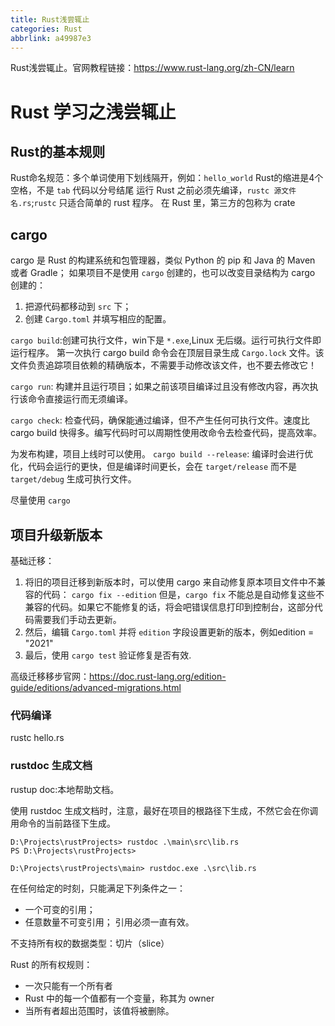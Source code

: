 ```yaml
---
title: Rust浅尝辄止
categories: Rust
abbrlink: a49987e3
---
```


Rust浅尝辄止。官网教程链接：https://www.rust-lang.org/zh-CN/learn

<!-- more -->

# Rust 学习之浅尝辄止
<!-- @import "[TOC]" {cmd="toc" depthFrom=2 depthTo=6 orderedList=true} -->

## Rust的基本规则
Rust命名规范：多个单词使用下划线隔开，例如：`hello_world`
Rust的缩进是4个空格，不是 `tab`
代码以分号结尾
运行 Rust 之前必须先编译，`rustc 源文件名.rs`;`rustc` 只适合简单的 rust 程序。
在 Rust 里，第三方的包称为 crate

## cargo
cargo 是 Rust 的构建系统和包管理器，类似 Python 的 pip 和 Java 的 Maven 或者 Gradle；
如果项目不是使用 `cargo` 创建的，也可以改变目录结构为 cargo 创建的：
1. 把源代码都移动到 `src` 下；
2. 创建 `Cargo.toml` 并填写相应的配置。

`cargo build`:创建可执行文件，win下是 `*.exe`,Linux 无后缀。运行可执行文件即运行程序。
第一次执行 cargo build 命令会在顶层目录生成 `Cargo.lock` 文件。该文件负责追踪项目依赖的精确版本，不需要手动修改该文件，也不要去修改它！

`cargo run`: 构建并且运行项目；如果之前该项目编译过且没有修改内容，再次执行该命令直接运行而无须编译。

`cargo check`: 检查代码，确保能通过编译，但不产生任何可执行文件。速度比 cargo build 快得多。编写代码时可以周期性使用改命令去检查代码，提高效率。

为发布构建，项目上线时可以使用。
`cargo build --release`: 编译时会进行优化，代码会运行的更快，但是编译时间更长，会在 `target/release` 而不是 `target/debug` 生成可执行文件。

尽量使用 `cargo`

## 项目升级新版本

基础迁移：
1. 将旧的项目迁移到新版本时，可以使用 cargo 来自动修复原本项目文件中不兼容的代码：
`cargo fix --edition`
但是，`cargo fix` 不能总是自动修复这些不兼容的代码。如果它不能修复的话，将会吧错误信息打印到控制台，这部分代码需要我们手动去更新。
2. 然后，编辑 `Cargo.toml` 并将 `edition` 字段设置更新的版本，例如edition = "2021"
3. 最后，使用 `cargo test` 验证修复是否有效.
   
高级迁移移步官网：https://doc.rust-lang.org/edition-guide/editions/advanced-migrations.html

### 代码编译

rustc hello.rs

### rustdoc 生成文档

rustup doc:本地帮助文档。

使用 rustdoc 生成文档时，注意，最好在项目的根路径下生成，不然它会在你调用命令的当前路径下生成。
```
D:\Projects\rustProjects> rustdoc .\main\src\lib.rs
PS D:\Projects\rustProjects>

D:\Projects\rustProjects\main> rustdoc.exe .\src\lib.rs
```

在任何给定的时刻，只能满足下列条件之一：
- 一个可变的引用；
- 任意数量不可变引用；
引用必须一直有效。

不支持所有权的数据类型：切片（slice）

Rust 的所有权规则：
- 一次只能有一个所有者
- Rust 中的每一个值都有一个变量，称其为 owner
- 当所有者超出范围时，该值将被删除。
